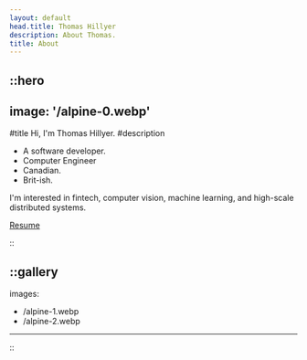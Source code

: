 ```yaml
---
layout: default
head.title: Thomas Hillyer
description: About Thomas.
title: About
---
```


::hero
---
image: '/alpine-0.webp'
---
#title
Hi, I'm Thomas Hillyer.
#description
- A software developer.
- Computer Engineer
- Canadian.
- Brit-ish.

I'm interested in fintech, computer vision, machine learning, and high-scale distributed systems.

<a href="/resume.pdf" target="_blank">Resume</a>

::

::gallery
---
images:
  - /alpine-1.webp
  - /alpine-2.webp
---
::
